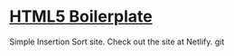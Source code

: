 # [HTML5 Boilerplate](https://html5boilerplate.com/)

Simple Insertion Sort site. Check out the site at Netlify.
git
